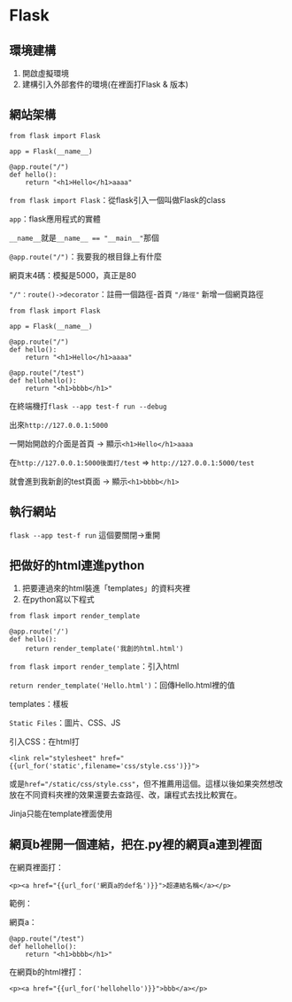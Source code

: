 # Flask
## 環境建構
1. 開啟虛擬環境
2. 建構引入外部套件的環境(在裡面打Flask & 版本)

## 網站架構
```
from flask import Flask

app = Flask(__name__)

@app.route("/")
def hello():
    return "<h1>Hello</h1>aaaa"
```

`from flask import Flask`：從flask引入一個叫做Flask的class

`app`：flask應用程式的實體

`__name__`就是`__name__ == "__main__"`那個

`@app.route("/")`：我要我的根目錄上有什麼

網頁末4碼：模擬是5000，真正是80

`"/"：route()->decorator`：註冊一個路徑-首頁
`"/路徑"` 新增一個網頁路徑

```
from flask import Flask

app = Flask(__name__)

@app.route("/")
def hello():
    return "<h1>Hello</h1>aaaa"

@app.route("/test")
def hellohello():
    return "<h1>bbbb</h1>"
```

在終端機打`flask --app test-f run --debug`

出來`http://127.0.0.1:5000`

一開始開啟的介面是首頁 -> 顯示`<h1>Hello</h1>aaaa`

在`http://127.0.0.1:5000後面打/test` => `http://127.0.0.1:5000/test`

就會進到我新創的test頁面 -> 顯示`<h1>bbbb</h1>`

## 執行網站
`flask --app test-f run` 這個要關閉->重開

## 把做好的html連進python
1. 把要連過來的html裝進「templates」的資料夾裡
2. 在python寫以下程式

```
from flask import render_template

@app.route('/')
def hello():
    return render_template('我創的html.html')
```

`from flask import render_template`：引入html

`return render_template('Hello.html')`：回傳Hello.html裡的值

templates：樣板

`Static Files`：圖片、CSS、JS

引入CSS：在html打

`<link rel="stylesheet" href="{{url_for('static',filename='css/style.css')}}"> `

或是`href="/static/css/style.css"`，但不推薦用這個。這樣以後如果突然想改放在不同資料夾裡的效果還要去查路徑、改，讓程式去找比較實在。

Jinja只能在template裡面使用

## 網頁b裡開一個連結，把在.py裡的網頁a連到裡面
在網頁裡面打：

`<p><a href="{{url_for('網頁a的def名')}}">超連結名稱</a></p>`

範例：

網頁a：
```
@app.route("/test")
def hellohello():
    return "<h1>bbbb</h1>"
```

在網頁b的html裡打：

`<p><a href="{{url_for('hellohello')}}">bbb</a></p>`
